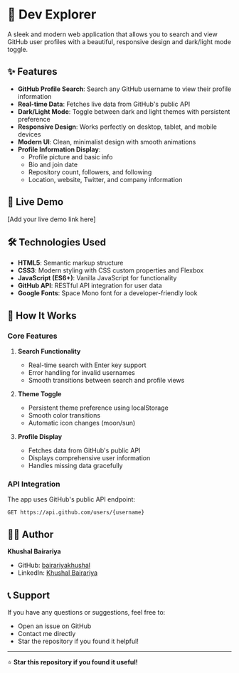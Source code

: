 # 🚀 Dev Explorer

A sleek and modern web application that allows you to search and view GitHub user profiles with a beautiful, responsive design and dark/light mode toggle.

## ✨ Features

- **GitHub Profile Search**: Search any GitHub username to view their profile information
- **Real-time Data**: Fetches live data from GitHub's public API
- **Dark/Light Mode**: Toggle between dark and light themes with persistent preference
- **Responsive Design**: Works perfectly on desktop, tablet, and mobile devices
- **Modern UI**: Clean, minimalist design with smooth animations
- **Profile Information Display**:
  - Profile picture and basic info
  - Bio and join date
  - Repository count, followers, and following
  - Location, website, Twitter, and company information

## 🚀 Live Demo

[Add your live demo link here]

## 🛠️ Technologies Used

- **HTML5**: Semantic markup structure
- **CSS3**: Modern styling with CSS custom properties and Flexbox
- **JavaScript (ES6+)**: Vanilla JavaScript for functionality
- **GitHub API**: RESTful API integration for user data
- **Google Fonts**: Space Mono font for a developer-friendly look

## 🔧 How It Works

### Core Features

1. **Search Functionality**
   - Real-time search with Enter key support
   - Error handling for invalid usernames
   - Smooth transitions between search and profile views

2. **Theme Toggle**
   - Persistent theme preference using localStorage
   - Smooth color transitions
   - Automatic icon changes (moon/sun)

3. **Profile Display**
   - Fetches data from GitHub's public API
   - Displays comprehensive user information
   - Handles missing data gracefully

### API Integration

The app uses GitHub's public API endpoint:
```
GET https://api.github.com/users/{username}
```

## 👨‍💻 Author

**Khushal Bairariya**
- GitHub: [bairariyakhushal](https://github.com/bairariyakhushal)
- LinkedIn: [Khushal Bairariya](https://www.linkedin.com/in/khushal-bairariya-581864280/)



## 📞 Support

If you have any questions or suggestions, feel free to:
- Open an issue on GitHub
- Contact me directly
- Star the repository if you found it helpful!

---

⭐ **Star this repository if you found it useful!** 